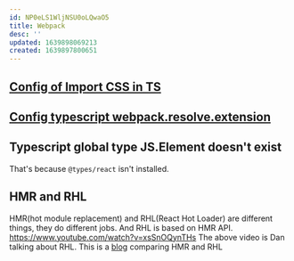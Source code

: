 ```yaml
---
id: NP0eLS1WljNSU0oLQwaO5
title: Webpack
desc: ''
updated: 1639898069213
created: 1639897800651
---
```


## [Config of Import CSS in TS](https://stackoverflow.com/questions/40382842/cant-import-css-scss-modules-typescript-says-cannot-find-module)

## [Config typescript webpack.resolve.extension](https://github.com/webpack/webpack-dev-server/issues/720)

## Typescript global type JS.Element doesn't exist

That's because `@types/react` isn't installed.

## HMR and RHL

HMR(hot module replacement) and RHL(React Hot Loader) are different things, they do different jobs. And RHL is based on HMR API. https://www.youtube.com/watch?v=xsSnOQynTHs The above video is Dan talking about RHL. This is a [blog](https://blog.isquaredsoftware.com/2017/08/blogged-answers-webpack-hmr-vs-rhl/) comparing HMR and RHL
